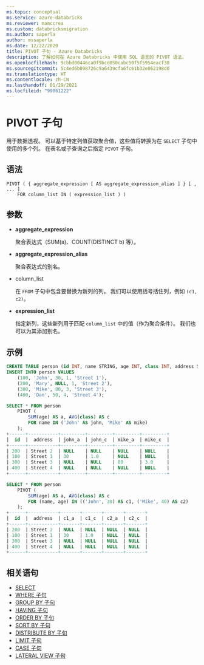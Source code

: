 ```yaml
---
ms.topic: conceptual
ms.service: azure-databricks
ms.reviewer: mamccrea
ms.custom: databricksmigration
ms.author: saperla
author: mssaperla
ms.date: 12/22/2020
title: PIVOT 子句 - Azure Databricks
description: 了解如何在 Azure Databricks 中使用 SQL 语言的 PIVOT 语法。
ms.openlocfilehash: 9cbbd00446ca0f9bcd050cabc50f5f5954eacf30
ms.sourcegitcommit: 5c4ed6b098726c9a6439cfa6fc61b32e062198d0
ms.translationtype: HT
ms.contentlocale: zh-CN
ms.lasthandoff: 01/29/2021
ms.locfileid: "99061222"
---
```

# <a name="pivot-clause"></a>PIVOT 子句

用于数据透视。 可以基于特定列值获取聚合值，这些值将转换为在 ``SELECT`` 子句中使用的多个列。 在表名或子查询之后指定 ``PIVOT`` 子句。

## <a name="syntax"></a>语法

```
PIVOT ( { aggregate_expression [ AS aggregate_expression_alias ] } [ , ... ]
    FOR column_list IN ( expression_list ) )
```

## <a name="parameters"></a>参数

* **aggregate_expression**

  聚合表达式（SUM(a)、COUNT(DISTINCT b) 等）。

* **aggregate_expression_alias**

  聚合表达式的别名。

* column_list

  在 ``FROM`` 子句中包含要替换为新列的列。 我们可以使用括号括住列，例如 ``(c1, c2)``。

* **expression_list**

  指定新列，这些新列用于匹配 ``column_list`` 中的值（作为聚合条件）。 我们也可以为其添加别名。

## <a name="examples"></a>示例

```sql
CREATE TABLE person (id INT, name STRING, age INT, class INT, address STRING);
INSERT INTO person VALUES
    (100, 'John', 30, 1, 'Street 1'),
    (200, 'Mary', NULL, 1, 'Street 2'),
    (300, 'Mike', 80, 3, 'Street 3'),
    (400, 'Dan', 50, 4, 'Street 4');

SELECT * FROM person
    PIVOT (
        SUM(age) AS a, AVG(class) AS c
        FOR name IN ('John' AS john, 'Mike' AS mike)
    );
+------+-----------+---------+---------+---------+---------+
|  id  |  address  | john_a  | john_c  | mike_a  | mike_c  |
+------+-----------+---------+---------+---------+---------+
| 200  | Street 2  | NULL    | NULL    | NULL    | NULL    |
| 100  | Street 1  | 30      | 1.0     | NULL    | NULL    |
| 300  | Street 3  | NULL    | NULL    | 80      | 3.0     |
| 400  | Street 4  | NULL    | NULL    | NULL    | NULL    |
+------+-----------+---------+---------+---------+---------+

SELECT * FROM person
    PIVOT (
        SUM(age) AS a, AVG(class) AS c
        FOR (name, age) IN (('John', 30) AS c1, ('Mike', 40) AS c2)
    );
+------+-----------+-------+-------+-------+-------+
|  id  |  address  | c1_a  | c1_c  | c2_a  | c2_c  |
+------+-----------+-------+-------+-------+-------+
| 200  | Street 2  | NULL  | NULL  | NULL  | NULL  |
| 100  | Street 1  | 30    | 1.0   | NULL  | NULL  |
| 300  | Street 3  | NULL  | NULL  | NULL  | NULL  |
| 400  | Street 4  | NULL  | NULL  | NULL  | NULL  |
+------+-----------+-------+-------+-------+-------+
```

## <a name="related-statements"></a>相关语句

* [SELECT](sql-ref-syntax-qry-select.md)
* [WHERE 子句](sql-ref-syntax-qry-select-where.md)
* [GROUP BY 子句](sql-ref-syntax-qry-select-groupby.md)
* [HAVING 子句](sql-ref-syntax-qry-select-having.md)
* [ORDER BY 子句](sql-ref-syntax-qry-select-orderby.md)
* [SORT BY 子句](sql-ref-syntax-qry-select-sortby.md)
* [DISTRIBUTE BY 子句](sql-ref-syntax-qry-select-distributeby.md)
* [LIMIT 子句](sql-ref-syntax-qry-select-limit.md)
* [CASE 子句](sql-ref-syntax-qry-select-case.md)
* [LATERAL VIEW 子句](sql-ref-syntax-qry-select-lateral-view.md)